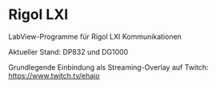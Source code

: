 # Rigol LXI
 LabView-Programme für Rigol LXI Kommunikationen

Aktueller Stand: DP832 und DG1000

Grundlegende Einbindung als Streaming-Overlay auf Twitch:
https://www.twitch.tv/ehajo
